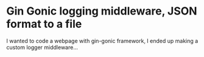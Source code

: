 # Gin Gonic logging middleware, JSON format to a file

I wanted to code a webpage with gin-gonic framework, I ended up making a custom logger middleware...
